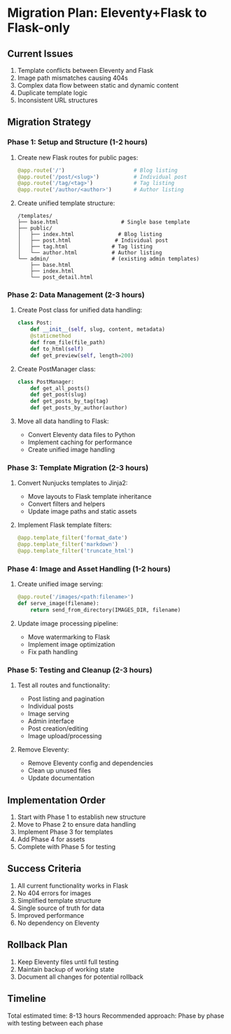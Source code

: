# Migration Plan: Eleventy+Flask to Flask-only

## Current Issues
1. Template conflicts between Eleventy and Flask
2. Image path mismatches causing 404s
3. Complex data flow between static and dynamic content
4. Duplicate template logic
5. Inconsistent URL structures

## Migration Strategy

### Phase 1: Setup and Structure (1-2 hours)
1. Create new Flask routes for public pages:
   ```python
   @app.route('/')                      # Blog listing
   @app.route('/post/<slug>')           # Individual post
   @app.route('/tag/<tag>')             # Tag listing
   @app.route('/author/<author>')       # Author listing
   ```

2. Create unified template structure:
   ```
   /templates/
   ├── base.html                    # Single base template
   ├── public/
   │   ├── index.html              # Blog listing
   │   ├── post.html              # Individual post
   │   ├── tag.html              # Tag listing
   │   └── author.html           # Author listing
   └── admin/                    # (existing admin templates)
       ├── base.html
       ├── index.html
       └── post_detail.html
   ```

### Phase 2: Data Management (2-3 hours)
1. Create Post class for unified data handling:
   ```python
   class Post:
       def __init__(self, slug, content, metadata)
       @staticmethod
       def from_file(file_path)
       def to_html(self)
       def get_preview(self, length=200)
   ```

2. Create PostManager class:
   ```python
   class PostManager:
       def get_all_posts()
       def get_post(slug)
       def get_posts_by_tag(tag)
       def get_posts_by_author(author)
   ```

3. Move all data handling to Flask:
   - Convert Eleventy data files to Python
   - Implement caching for performance
   - Create unified image handling

### Phase 3: Template Migration (2-3 hours)
1. Convert Nunjucks templates to Jinja2:
   - Move layouts to Flask template inheritance
   - Convert filters and helpers
   - Update image paths and static assets

2. Implement Flask template filters:
   ```python
   @app.template_filter('format_date')
   @app.template_filter('markdown')
   @app.template_filter('truncate_html')
   ```

### Phase 4: Image and Asset Handling (1-2 hours)
1. Create unified image serving:
   ```python
   @app.route('/images/<path:filename>')
   def serve_image(filename):
       return send_from_directory(IMAGES_DIR, filename)
   ```

2. Update image processing pipeline:
   - Move watermarking to Flask
   - Implement image optimization
   - Fix path handling

### Phase 5: Testing and Cleanup (2-3 hours)
1. Test all routes and functionality:
   - Post listing and pagination
   - Individual posts
   - Image serving
   - Admin interface
   - Post creation/editing
   - Image upload/processing

2. Remove Eleventy:
   - Remove Eleventy config and dependencies
   - Clean up unused files
   - Update documentation

## Implementation Order

1. Start with Phase 1 to establish new structure
2. Move to Phase 2 to ensure data handling
3. Implement Phase 3 for templates
4. Add Phase 4 for assets
5. Complete with Phase 5 for testing

## Success Criteria
1. All current functionality works in Flask
2. No 404 errors for images
3. Simplified template structure
4. Single source of truth for data
5. Improved performance
6. No dependency on Eleventy

## Rollback Plan
1. Keep Eleventy files until full testing
2. Maintain backup of working state
3. Document all changes for potential rollback

## Timeline
Total estimated time: 8-13 hours
Recommended approach: Phase by phase with testing between each phase 